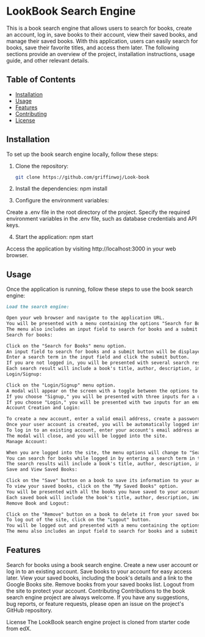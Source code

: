 # LookBook Search Engine

This is a book search engine that allows users to search for books, create an account, log in, save books to their account, view their saved books, and manage their saved books. With this application, users can easily search for books, save their favorite titles, and access them later. The following sections provide an overview of the project, installation instructions, usage guide, and other relevant details.

## Table of Contents

- [Installation](#installation)
- [Usage](#usage)
- [Features](#features)
- [Contributing](#contributing)
- [License](#license)

## Installation

To set up the book search engine locally, follow these steps:

1. Clone the repository:

   ```bash
   git clone https://github.com/griffinwoj/Look-book

   ```

2. Install the dependencies:
   npm install

3. Configure the environment variables:

Create a .env file in the root directory of the project.
Specify the required environment variables in the .env file, such as database credentials and API keys.

4. Start the application:
   npm start

Access the application by visiting http://localhost:3000 in your web browser.

## Usage

Once the application is running, follow these steps to use the book search engine:

```md
Load the search engine:

Open your web browser and navigate to the application URL.
You will be presented with a menu containing the options "Search for Books" and "Login/Signup."
The menu also includes an input field to search for books and a submit button.
Search for books:

Click on the "Search for Books" menu option.
An input field to search for books and a submit button will be displayed.
Enter a search term in the input field and click the submit button.
If you are not logged in, you will be presented with several search results.
Each search result will include a book's title, author, description, image, and a link to that book on the Google Books site.
Login/Signup:

Click on the "Login/Signup" menu option.
A modal will appear on the screen with a toggle between the options to "Log in" or "Sign up."
If you choose "Signup," you will be presented with three inputs for a username, an email address, and a password, as well as a signup button.
If you choose "Login," you will be presented with two inputs for an email address and a password, as well as a login button.
Account Creation and Login:

To create a new account, enter a valid email address, create a password, and click on the signup button.
Once your user account is created, you will be automatically logged into the site.
To log in to an existing account, enter your account's email address and password and click on the login button.
The modal will close, and you will be logged into the site.
Manage Account:

When you are logged into the site, the menu options will change to "Search for Books," "My Saved Books," and "Logout."
You can search for books while logged in by entering a search term in the input field and clicking the submit button.
The search results will include a book's title, author, description, image, a link to that book on the Google Books site, and a button to save the book to your account.
Save and View Saved Books:

Click on the "Save" button on a book to save its information to your account.
To view your saved books, click on the "My Saved Books" option.
You will be presented with all the books you have saved to your account.
Each saved book will include the book's title, author, description, image, a link to that book on the Google Books site, and a button to remove the book from your account.
Remove Book and Logout:

Click on the "Remove" button on a book to delete it from your saved books list.
To log out of the site, click on the "Logout" button.
You will be logged out and presented with a menu containing the options "Search for Books" and "Login/Signup."
The menu also includes an input field to search for books and a submit button.
```

## Features

Search for books using a book search engine.
Create a new user account or log in to an existing account.
Save books to your account for easy access later.
View your saved books, including the book's details and a link to the Google Books site.
Remove books from your saved books list.
Logout from the site to protect your account.
Contributing
Contributions to the book search engine project are always welcome. If you have any suggestions, bug reports, or feature requests, please open an issue on the project's GitHub repository.

License
The LookBook search engine project is cloned from starter code from edX.
